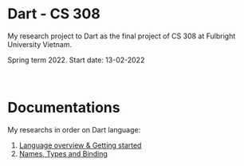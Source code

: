 # Dart - CS 308
My research project to Dart as the final project of CS 308 at Fulbright University Vietnam.

Spring term 2022. Start date: 13-02-2022

<br />

# Documentations

My researchs in order on Dart language:
1. [Language overview & Getting started](https://github.com/tnlong311/dart-cs308/blob/main/documents/1-Overview.md)
2. [Names, Types and Binding](https://github.com/tnlong311/dart-cs308/blob/main/documents/2-Names%26Types.md)
